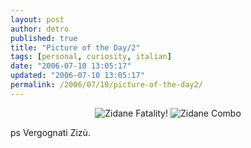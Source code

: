 ```yaml
---
layout: post
author: detro
published: true
title: "Picture of the Day/2"
tags: [personal, curiosity, italian]
date: "2006-07-10 13:05:17"
updated: "2006-07-10 13:05:17"
permalink: /2006/07/10/picture-of-the-day2/
---
```


<div align="center">
<img src="http://img139.imageshack.us/img139/9764/zidane29b4bm.gif" alt="Zidane Fatality!" />
<img src="http://www.gamesblog.it/uploads/11524916821591fd.gif" alt="Zidane Combo" /></div>

ps Vergognati Zizù.
